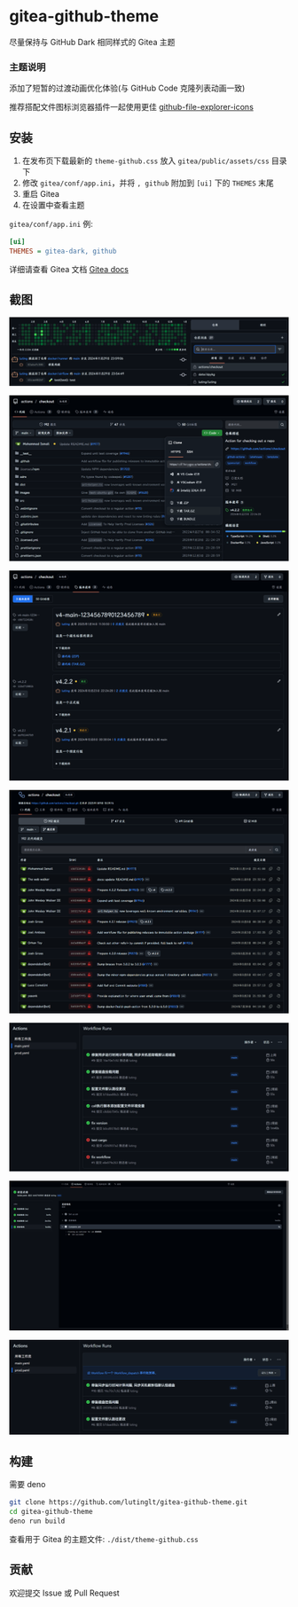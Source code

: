 # gitea-github-theme

尽量保持与 GitHub Dark 相同样式的 Gitea 主题


### 主题说明

添加了短暂的过渡动画优化体验(与 GitHub Code 克隆列表动画一致)

推荐搭配文件图标浏览器插件一起使用更佳 [github-file-explorer-icons](https://github.com/catppuccin/github-file-explorer-icons)

## 安装

1. 在发布页下载最新的 `theme-github.css` 放入 `gitea/public/assets/css` 目录下
2. 修改 `gitea/conf/app.ini`，并将 `, github` 附加到 `[ui]` 下的 `THEMES` 末尾
3. 重启 Gitea
4. 在设置中查看主题

`gitea/conf/app.ini` 例:

```ini
[ui]
THEMES = gitea-dark, github
```

详细请查看 Gitea 文档 [Gitea docs](https://docs.gitea.com/next/administration/customizing-gitea#customizing-the-look-of-gitea)

## 截图

![仓库](screenshots/repo.png)

![仓库文件列表](screenshots/file_list.png)

![仓库发布](screenshots/release.png)

![仓库提交](screenshots/commit.png)

![Actions](screenshots/actions.png)

![Action](screenshots/action.png)

![Dispatch](screenshots/dispatch.png)

## 构建

需要 deno

```bash
git clone https://github.com/lutinglt/gitea-github-theme.git
cd gitea-github-theme
deno run build
```

查看用于 Gitea 的主题文件: `./dist/theme-github.css`

## 贡献

欢迎提交 Issue 或 Pull Request
